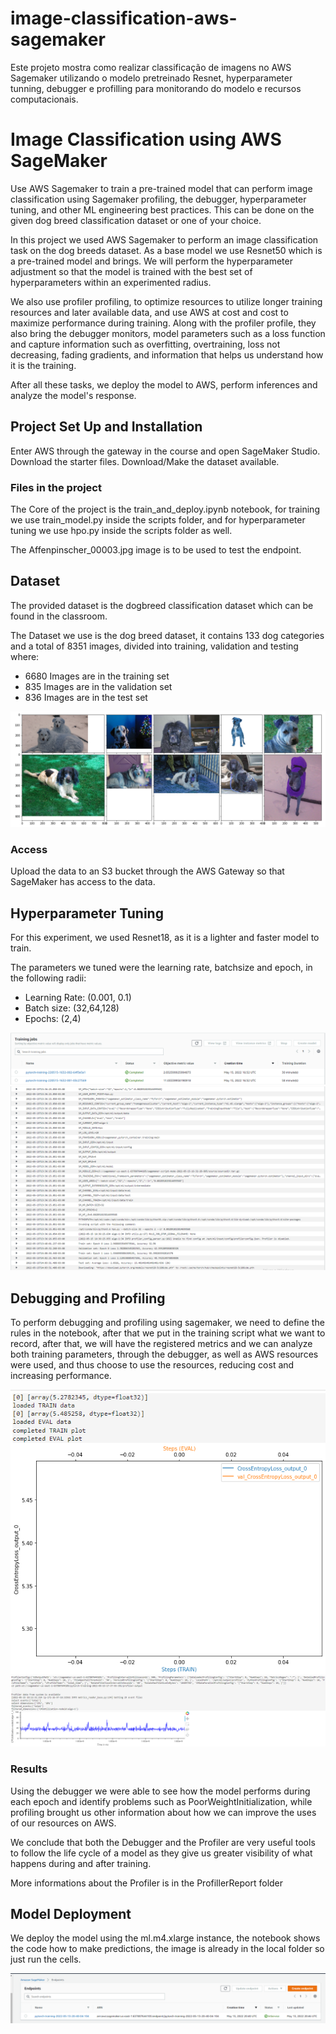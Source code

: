 # image-classification-aws-sagemaker
Este projeto mostra como realizar classificação de imagens no AWS Sagemaker utilizando o modelo pretreinado Resnet, hyperparameter tunning, debugger e profilling para monitorando do modelo e recursos computacionais.

# Image Classification using AWS SageMaker

Use AWS Sagemaker to train a pre-trained model that can perform image classification using Sagemaker profiling, the debugger, hyperparameter tuning, and other ML engineering best practices. This can be done on the given dog breed classification dataset or one of your choice.

In this project we used AWS Sagemaker to perform an image classification task on the dog breeds dataset. As a base model we use Resnet50 which is a pre-trained model and brings. We will perform the hyperparameter adjustment so that the model is trained with the best set of hyperparameters within an experimented radius.

We also use profiler profiling, to optimize resources to utilize longer training resources and later available data, and use AWS at cost and cost to maximize performance during training. Along with the profiler profile, they also bring the debugger monitors, model parameters such as a loss function and capture information such as overfitting, overtraining, loss not decreasing, fading gradients, and information that helps us understand how it is the training.

After all these tasks, we deploy the model to AWS, perform inferences and analyze the model's response.

## Project Set Up and Installation
Enter AWS through the gateway in the course and open SageMaker Studio. 
Download the starter files.
Download/Make the dataset available.

### Files in the project
The Core of the project is the train_and_deploy.ipynb notebook, for training we use train_model.py inside the scripts folder, and for hyperparameter tuning we use hpo.py inside the scripts folder as well.

The Affenpinscher_00003.jpg image is to be used to test the endpoint.


## Dataset
The provided dataset is the dogbreed classification dataset which can be found in the classroom.

The Dataset we use is the dog breed dataset, it contains 133 dog categories and a total of 8351 images, divided into training, validation and testing where:

- 6680 Images are in the training set
- 835 Images are in the validation set
- 836 Images are in the test set

![images/dog_images.png](images/dog_images.png)

### Access
Upload the data to an S3 bucket through the AWS Gateway so that SageMaker has access to the data. 

## Hyperparameter Tuning

For this experiment, we used Resnet18, as it is a lighter and faster model to train.

The parameters we tuned were the learning rate, batchsize and epoch, in the following radii:
- Learning Rate: (0.001, 0.1)
- Batch size: (32,64,128)
- Epochs: (2,4)

![images/hpo_sagemaker.png](images/hpo_sagemaker.png)
![images/hpo3.png](images/hpo3.png)

## Debugging and Profiling

To perform debugging and profiling using sagemaker, we need to define the rules in the notebook, after that we put in the training script what we want to record, after that, we will have the registered metrics and we can analyze both training parameters, through the debugger, as well as AWS resources were used, and thus choose to use the resources, reducing cost and increasing performance.

![images/debugger.png](images/debugger.png)
![images/profiller.png](images/profiller.png)


### Results

Using the debugger we were able to see how the model performs during each epoch and identify problems such as PoorWeightInitialization, while profiling brought us other information about how we can improve the uses of our resources on AWS.

We conclude that both the Debugger and the Profiler are very useful tools to follow the life cycle of a model as they give us greater visibility of what happens during and after training.

More informations about the Profiler is in the ProfillerReport folder


## Model Deployment

We deploy the model using the ml.m4.xlarge instance, the notebook shows the code how to make predictions, the image is already in the local folder so just run the cells.

![images/model_deployment_endpoint.png](images/model_deployment_endpoint.png)
